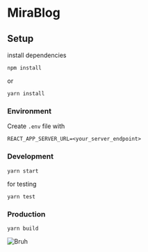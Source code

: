 # MiraBlog
## Setup
install dependencies
```
npm install
```
or
```
yarn install
```

### Environment
Create `.env` file with
```
REACT_APP_SERVER_URL=<your_server_endpoint>
```

### Development
```
yarn start
```
for testing
```
yarn test
```

### Production
```
yarn build
```

![Bruh](https://i.ytimg.com/vi/uFeGl428_QY/maxresdefault.jpg)
